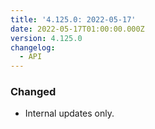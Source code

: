 ```yaml
---
title: '4.125.0: 2022-05-17'
date: 2022-05-17T01:00:00.000Z
version: 4.125.0
changelog:
  - API
---
```


### Changed

* Internal updates only.

